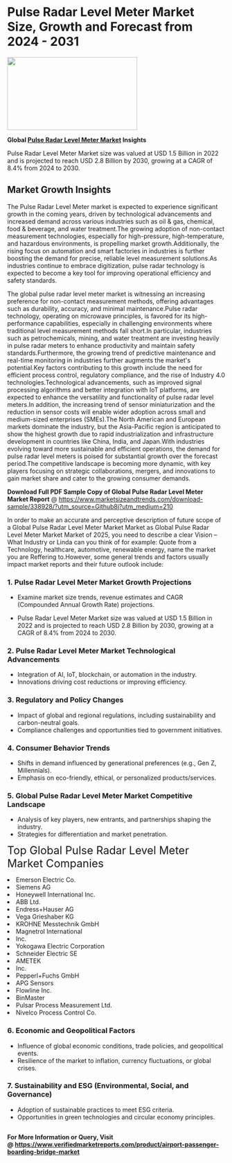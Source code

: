 <H1>Pulse Radar Level Meter Market Size, Growth and Forecast from 2024 - 2031</H1><img class="aligncenter size-medium wp-image-584254" src="https://thirdeyenews.in/wp-content/uploads/2024/09/Global-Market-Research-300x168.jpeg" alt="" width="300" height="168" /><p><strong>Global&nbsp;<a href="https://www.marketsizeandtrends.com/download-sample/338928/?utm_source=Github8j?utm_medium=210">Pulse Radar Level Meter Market</a> Insights</strong></p><p>Pulse Radar Level Meter Market size was valued at USD 1.5 Billion in 2022 and is projected to reach USD 2.8 Billion by 2030, growing at a CAGR of 8.4% from 2024 to 2030.</p><p><h2>Market Growth Insights</h2> <p>The Pulse Radar Level Meter market is expected to experience significant growth in the coming years, driven by technological advancements and increased demand across various industries such as oil & gas, chemical, food & beverage, and water treatment.The growing adoption of non-contact measurement technologies, especially for high-pressure, high-temperature, and hazardous environments, is propelling market growth.Additionally, the rising focus on automation and smart factories in industries is further boosting the demand for precise, reliable level measurement solutions.As industries continue to embrace digitization, pulse radar technology is expected to become a key tool for improving operational efficiency and safety standards.</p> <p>The global pulse radar level meter market is witnessing an increasing preference for non-contact measurement methods, offering advantages such as durability, accuracy, and minimal maintenance.Pulse radar technology, operating on microwave principles, is favored for its high-performance capabilities, especially in challenging environments where traditional level measurement methods fall short.In particular, industries such as petrochemicals, mining, and water treatment are investing heavily in pulse radar meters to enhance productivity and maintain safety standards.Furthermore, the growing trend of predictive maintenance and real-time monitoring in industries further augments the market's potential.Key factors contributing to this growth include the need for efficient process control, regulatory compliance, and the rise of Industry 4.0 technologies.Technological advancements, such as improved signal processing algorithms and better integration with IoT platforms, are expected to enhance the versatility and functionality of pulse radar level meters.In addition, the increasing trend of sensor miniaturization and the reduction in sensor costs will enable wider adoption across small and medium-sized enterprises (SMEs).The North American and European markets dominate the industry, but the Asia-Pacific region is anticipated to show the highest growth due to rapid industrialization and infrastructure development in countries like China, India, and Japan.With industries evolving toward more sustainable and efficient operations, the demand for pulse radar level meters is poised for substantial growth over the forecast period.The competitive landscape is becoming more dynamic, with key players focusing on strategic collaborations, mergers, and innovations to gain market share and cater to the growing consumer demands.<p><span class=""><strong>Download Full PDF Sample Copy of Global Pulse Radar Level Meter Market Report</strong> @ <a href="https://www.marketsizeandtrends.com/download-sample/338928/?utm_source=Github8j?utm_medium=210" target="_blank">https://www.marketsizeandtrends.com/download-sample/338928/?utm_source=Github8j?utm_medium=210</a></span></p><p>In order to make an accurate and perceptive description of future scope of a Global&nbsp;Pulse Radar Level Meter Market Market as Global&nbsp;Pulse Radar Level Meter Market Market of 2025, you need to describe a clear Vision &ndash; What Industry or Linda can you think of for example: Quote from a Technology, healthcare, automotive, renewable energy, name the market you are Reffering to.However, some general trends and factors usually impact market reports and their future outlook include:</p><h3>1.&nbsp;<strong>Pulse Radar Level Meter Market Growth Projections</strong></h3><ul><li>Examine market size trends, revenue estimates and CAGR (Compounded Annual Growth Rate) projections.</li><li><p>Pulse Radar Level Meter Market size was valued at USD 1.5 Billion in 2022 and is projected to reach USD 2.8 Billion by 2030, growing at a CAGR of 8.4% from 2024 to 2030.</p></li></ul><h3>2.&nbsp;<strong>Pulse Radar Level Meter Market Technological Advancements</strong></h3><ul><li>Integration of AI, IoT, blockchain, or automation in the industry.</li><li>Innovations driving cost reductions or improving efficiency.</li></ul><h3>3.&nbsp;<strong>Regulatory and Policy Changes</strong></h3><ul><li>Impact of global and regional regulations, including sustainability and carbon-neutral goals.</li><li>Compliance challenges and opportunities tied to government initiatives.</li></ul><h3>4.&nbsp;<strong>Consumer Behavior Trends</strong></h3><ul><li>Shifts in demand influenced by generational preferences (e.g., Gen Z, Millennials).</li><li>Emphasis on eco-friendly, ethical, or personalized products/services.</li></ul><h3>5.&nbsp;<strong>Global Pulse Radar Level Meter Market Competitive Landscape</strong></h3><ul><li>Analysis of key players, new entrants, and partnerships shaping the industry.</li><li>Strategies for differentiation and market penetration.</li></ul><p data-pm-slice="1 1 []"><span style="color: inherit; font-family: inherit; font-size: 25px;">Top Global Pulse Radar Level Meter Market Companies</span></p><div class="" data-test-id=""><p><li>Emerson Electric Co.</li><li> Siemens AG</li><li> Honeywell International Inc.</li><li> ABB Ltd.</li><li> Endress+Hauser AG</li><li> Vega Grieshaber KG</li><li> KROHNE Messtechnik GmbH</li><li> Magnetrol International</li><li> Inc.</li><li> Yokogawa Electric Corporation</li><li> Schneider Electric SE</li><li> AMETEK</li><li> Inc.</li><li> Pepperl+Fuchs GmbH</li><li> APG Sensors</li><li> Flowline Inc.</li><li> BinMaster</li><li> Pulsar Process Measurement Ltd.</li><li> Nivelco Process Control Co.</li></p></div><h3>6.&nbsp;<strong>Economic and Geopolitical Factors</strong></h3><ul><li>Influence of global economic conditions, trade policies, and geopolitical events.</li><li>Resilience of the market to inflation, currency fluctuations, or global crises.</li></ul><h3>7.&nbsp;<strong>Sustainability and ESG (Environmental, Social, and Governance)</strong></h3><ul><li>Adoption of sustainable practices to meet ESG criteria.</li><li>Opportunities in green technologies and circular economy principles.</li></ul><h2><strong style="font-size: 14px;">For More Information or Query, Visit @&nbsp;</strong><a style="background-color: #ffffff; font-size: 14px;" href="https://www.marketsizeandtrends.com/report/pulse-radar-level-meter-market/" target="_blank">https://www.verifiedmarketreports.com/product/airport-passenger-boarding-bridge-market</a></h2>